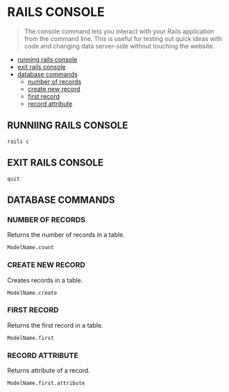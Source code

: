 # RAILS CONSOLE
> The console command lets you interact with your Rails application from the command line. This is useful for testing out quick ideas with code and changing data server-side without touching the website.
- [running rails console](https://github.com/CarlosGarciaRa/rails-notes/blob/main/3-rails-console.md#runniing-rails-console)
- [exit rails console](https://github.com/CarlosGarciaRa/rails-notes/blob/main/3-rails-console.md#exit-rails-console)
- [database commands](https://github.com/CarlosGarciaRa/rails-notes/blob/main/3-rails-console.md#database-commands)
  * [number of records](https://github.com/CarlosGarciaRa/rails-notes/blob/main/3-rails-console.md#number-of-records)
  * [create new record](https://github.com/CarlosGarciaRa/rails-notes/blob/main/3-rails-console.md#create-new-record)
  * [first record](https://github.com/CarlosGarciaRa/rails-notes/blob/main/3-rails-console.md#first-record)
  * [record attribute](https://github.com/CarlosGarciaRa/rails-notes/blob/main/3-rails-console.md#record-attribute)


## RUNNIING RAILS CONSOLE
```
rails c
```
## EXIT RAILS CONSOLE
```
quit
```
## DATABASE COMMANDS
### NUMBER OF RECORDS
Returns the number of records in a table.
```
ModelName.count
```
### CREATE NEW RECORD
Creates records in a table.
```
ModelName.create
```
### FIRST RECORD
Returns the first record in a table.
```
ModelName.first
```
### RECORD ATTRIBUTE
Returns attribute of a record.
```
ModelName.first.attribute
```


